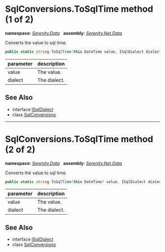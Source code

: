 # SqlConversions.ToSqlTime method (1 of 2)
**namespace:** *[Serenity.Data](../../README.md#serenity.data-namespace)*   **assembly**: *[Serenity.Net.Data](../../README.md)*

Converts the value to sql time.

```csharp
public static string ToSqlTime(this DateTime value, ISqlDialect dialect = null)
```

| parameter | description |
| --- | --- |
| value | The value. |
| dialect | The dialect. |

## See Also

* interface [ISqlDialect](../ISqlDialect.md)
* class [SqlConversions](../SqlConversions.md)

---

# SqlConversions.ToSqlTime method (2 of 2)
**namespace:** *[Serenity.Data](../../README.md#serenity.data-namespace)*   **assembly**: *[Serenity.Net.Data](../../README.md)*

Converts the value to sql time.

```csharp
public static string ToSqlTime(this DateTime? value, ISqlDialect dialect = null)
```

| parameter | description |
| --- | --- |
| value | The value. |
| dialect | The dialect. |

## See Also

* interface [ISqlDialect](../ISqlDialect.md)
* class [SqlConversions](../SqlConversions.md)